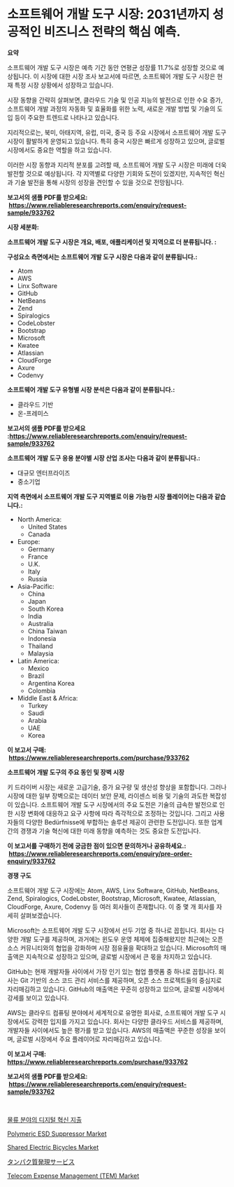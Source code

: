 <p><h1>소프트웨어 개발 도구 시장: 2031년까지 성공적인 비즈니스 전략의 핵심 예측.</h1></p><p><strong>요약</strong></p>
<p><p>소프트웨어 개발 도구 시장은 예측 기간 동안 연평균 성장률 11.7%로 성장할 것으로 예상됩니다. 이 시장에 대한 시장 조사 보고서에 따르면, 소프트웨어 개발 도구 시장은 현재 특정 시장 상황에서 성장하고 있습니다.</p><p>시장 동향을 간략히 살펴보면, 클라우드 기술 및 인공 지능의 발전으로 인한 수요 증가, 소프트웨어 개발 과정의 자동화 및 효율화를 위한 노력, 새로운 개발 방법 및 기술의 도입 등이 주요한 트렌드로 나타나고 있습니다.</p><p>지리적으로는, 북미, 아태지역, 유럽, 미국, 중국 등 주요 시장에서 소프트웨어 개발 도구 시장이 활발하게 운영되고 있습니다. 특히 중국 시장은 빠르게 성장하고 있으며, 글로벌 시장에서도 중요한 역할을 하고 있습니다.</p><p>이러한 시장 동향과 지리적 분포를 고려할 때, 소프트웨어 개발 도구 시장은 미래에 더욱 발전할 것으로 예상됩니다. 각 지역별로 다양한 기회와 도전이 있겠지만, 지속적인 혁신과 기술 발전을 통해 시장의 성장을 견인할 수 있을 것으로 전망됩니다.</p></p>
<p><strong>보고서의 샘플 PDF를 받으세요: &nbsp;<a href="https://www.reliableresearchreports.com/enquiry/request-sample/933762">https://www.reliableresearchreports.com/enquiry/request-sample/933762</a></strong></p>
<p><strong>시장 세분화:</strong></p>
<p><strong> 소프트웨어 개발 도구 시장은 개요, 배포, 애플리케이션 및 지역으로 더 분류됩니다. :</strong></p>
<p><strong>구성요소 측면에서는 소프트웨어 개발 도구 시장은 다음과 같이 분류됩니다.:</strong></p>
<p><ul><li>Atom</li><li>AWS</li><li>Linx Software</li><li>GitHub</li><li>NetBeans</li><li>Zend</li><li>Spiralogics</li><li>CodeLobster</li><li>Bootstrap</li><li>Microsoft</li><li>Kwatee</li><li>Atlassian</li><li>CloudForge</li><li>Axure</li><li>Codenvy</li></ul></p>
<p><strong> 소프트웨어 개발 도구 유형별 시장 분석은 다음과 같이 분류됩니다.:</strong></p>
<p><ul><li>클라우드 기반</li><li>온-프레미스</li></ul></p>
<p><strong>보고서의 샘플 PDF를 받으세요 :<a href="https://www.reliableresearchreports.com/enquiry/request-sample/933762">https://www.reliableresearchreports.com/enquiry/request-sample/933762</a></strong></p>
<p><strong> 소프트웨어 개발 도구 응용 분야별 시장 산업 조사는 다음과 같이 분류됩니다.:</strong></p>
<p><ul><li>대규모 엔터프라이즈</li><li>중소기업</li></ul></p>
<p><strong>지역 측면에서 소프트웨어 개발 도구 지역별로 이용 가능한 시장 플레이어는 다음과 같습니다.:</strong></p>
<p><ul>
    <li>
        North America:
        <ul>
            <li>United States</li>
            <li>Canada</li>
        </ul>
    </li>
    <li>
        Europe:
        <ul>
            <li>Germany</li>
            <li>France</li>
            <li>U.K.</li>
            <li>Italy</li>
            <li>Russia</li>
        </ul>
    </li>
    <li>
        Asia-Pacific:
        <ul>
            <li>China</li>
            <li>Japan</li>
            <li>South Korea</li>
            <li>India</li>
            <li>Australia</li>
            <li>China Taiwan</li>
            <li>Indonesia</li>
            <li>Thailand</li>
            <li>Malaysia</li>
        </ul>
    </li>
    <li>
        Latin America:
        <ul>
            <li>Mexico</li>
            <li>Brazil</li>
            <li>Argentina Korea</li>
            <li>Colombia</li>
        </ul>
    </li>
    <li>
        Middle East & Africa:
        <ul>
            <li>Turkey</li>
            <li>Saudi</li>
            <li>Arabia</li>
            <li>UAE</li>
            <li>Korea</li>
        </ul>
    </li>
    </ul></p>
<p><strong>이 보고서 구매: &nbsp;<a href="https://www.reliableresearchreports.com/purchase/933762">https://www.reliableresearchreports.com/purchase/933762</a></strong></p>
<p><strong>소프트웨어 개발 도구의 주요 동인 및 장벽 시장</strong></p>
<p><p>키 드라이버 시장는 새로운 고급기술, 증가 요구량 및 생산성 향상을 포함합니다. 그러나 시장에 대한 일부 장벽으로는 데이터 보안 문제, 라이센스 비용 및 기술의 과도한 복잡성이 있습니다. 소프트웨어 개발 도구 시장에서의 주요 도전은 기술의 급속한 발전으로 인한 시장 변화에 대응하고 요구 사항에 따라 즉각적으로 조정하는 것입니다. 그리고 사용자들의 다양한 Bedürfnisse에 부합하는 솔루션 제공이 관련한 도전입니다. 또한 업계 간의 경쟁과 기술 혁신에 대한 미래 동향을 예측하는 것도 중요한 도전입니다.</p></p>
<p><strong>이 보고서를 구매하기 전에 궁금한 점이 있으면 문의하거나 공유하세요.: &nbsp;<a href="https://www.reliableresearchreports.com/enquiry/pre-order-enquiry/933762">https://www.reliableresearchreports.com/enquiry/pre-order-enquiry/933762</a></strong></p>
<p><strong>경쟁 구도</strong></p>
<p><p>소프트웨어 개발 도구 시장에는 Atom, AWS, Linx Software, GitHub, NetBeans, Zend, Spiralogics, CodeLobster, Bootstrap, Microsoft, Kwatee, Atlassian, CloudForge, Axure, Codenvy 등 여러 회사들이 존재합니다. 이 중 몇 개 회사를 자세히 살펴보겠습니다.</p><p>Microsoft는 소프트웨어 개발 도구 시장에서 선두 기업 중 하나로 꼽힙니다. 회사는 다양한 개발 도구를 제공하며, 과거에는 윈도우 운영 체제에 집중해왔지만 최근에는 오픈 소스 커뮤니티와의 협업을 강화하며 시장 점유율을 확대하고 있습니다. Microsoft의 매출액은 지속적으로 성장하고 있으며, 글로벌 시장에서 큰 몫을 차지하고 있습니다.</p><p>GitHub는 현재 개발자들 사이에서 가장 인기 있는 협업 플랫폼 중 하나로 꼽힙니다. 회사는 Git 기반의 소스 코드 관리 서비스를 제공하며, 오픈 소스 프로젝트들의 중심지로 자리매김하고 있습니다. GitHub의 매출액은 꾸준히 성장하고 있으며, 글로벌 시장에서 강세를 보이고 있습니다.</p><p>AWS는 클라우드 컴퓨팅 분야에서 세계적으로 유명한 회사로, 소프트웨어 개발 도구 시장에서도 강력한 입지를 가지고 있습니다. 회사는 다양한 클라우드 서비스를 제공하며, 개발자들 사이에서도 높은 평가를 받고 있습니다. AWS의 매출액은 꾸준한 성장을 보이며, 글로벌 시장에서 주요 플레이어로 자리매김하고 있습니다.</p></p>
<p><strong>이 보고서 구매: &nbsp; <a href="https://www.reliableresearchreports.com/purchase/933762">https://www.reliableresearchreports.com/purchase/933762</a></strong></p>
<p><strong>보고서의 샘플 PDF를 받으세요: &nbsp;<a href="https://www.reliableresearchreports.com/enquiry/request-sample/933762">https://www.reliableresearchreports.com/enquiry/request-sample/933762</a></strong><strong></strong></p>
<p>&nbsp;</p>
<p><p><a href="https://medium.com/@rennessvutianitiswdpxaixh/%EB%A1%9C%EC%A7%80%EC%8A%A4%ED%8B%B1%EC%8A%A4-%EC%8B%9C%EC%9E%A5%EC%97%90%EC%84%9C%EC%9D%98-%EB%94%94%EC%A7%80%ED%84%B8-%EB%B3%80%ED%99%98-%EC%A7%80%EC%B6%9C-2031%EB%85%84%EA%B9%8C%EC%A7%80%EC%9D%98-%ED%8A%B8%EB%A0%8C%EB%93%9C-%EC%98%88%EC%B8%A1-%EB%B0%8F-%EA%B2%BD%EC%9F%81-%EB%B6%84%EC%84%9D-e4c512631de5">물류 분야의 디지털 혁신 지출</a></p><p><a href="https://zircon-bluebell-299.notion.site/Polymeric-ESD-Suppressor-Market-Size-Reflecting-a-Forecast-Till-2031-Market-By-Type-By-Application-7fb76847cf91486792aacbdfdee05a66">Polymeric ESD Suppressor Market</a></p><p><a href="https://github.com/lataunyatinikmelvin59ilbd0dv/Market-Research-Report-List-1/blob/main/shared-electric-bicycles-market.md">Shared Electric Bicycles Market</a></p><p><a href="https://github.com/mohamedbakry57/Market-Research-Report-List-2/blob/main/7430247184119.md">タンパク質発現サービス</a></p><p><a href="https://issuu.com/reportprime-2/docs/telecom-expense-management-tem-market-size-2030.pp">Telecom Expense Management (TEM) Market</a></p></p>